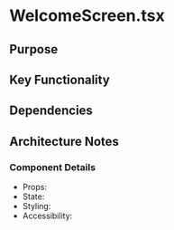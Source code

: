 # WelcomeScreen.tsx

## Purpose

## Key Functionality

## Dependencies

## Architecture Notes

### Component Details
- Props: 
- State: 
- Styling: 
- Accessibility: 
